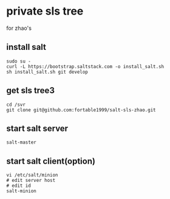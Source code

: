 # private sls tree
for zhao's

## install salt
```
sudo su -
curl -L https://bootstrap.saltstack.com -o install_salt.sh
sh install_salt.sh git develop
```

## get sls tree3
```
cd /svr
git clone git@github.com:fortable1999/salt-sls-zhao.git
```

## start salt server
```
salt-master
```

## start salt client(option)
```
vi /etc/salt/minion
# edit server host
# edit id
salt-minion
```
